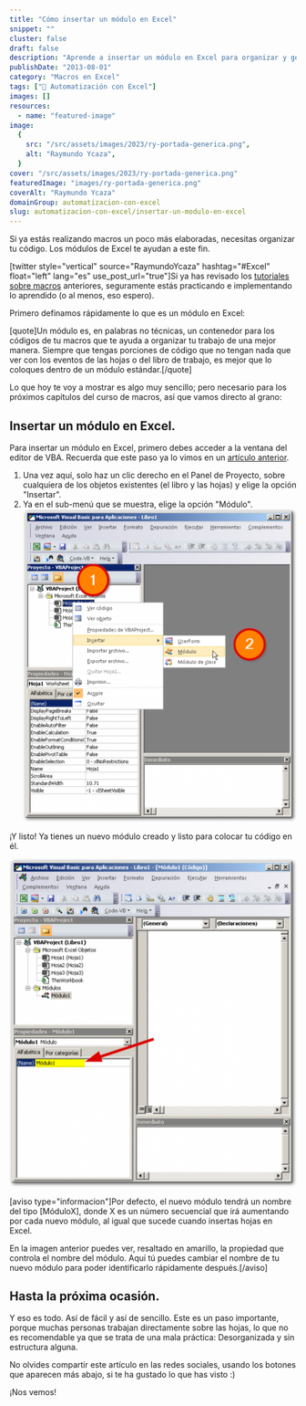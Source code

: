 ```yaml
---
title: "Cómo insertar un módulo en Excel"
snippet: ""
cluster: false
draft: false
description: "Aprende a insertar un módulo en Excel para organizar y gestionar tu código VBA de manera efectiva."
publishDate: "2013-08-01"
category: "Macros en Excel"
tags: ["🤖 Automatización con Excel"]
images: []
resources:
  - name: "featured-image"
image:
  {
    src: "/src/assets/images/2023/ry-portada-generica.png",
    alt: "Raymundo Ycaza",
  }
cover: "/src/assets/images/2023/ry-portada-generica.png"
featuredImage: "images/ry-portada-generica.png"
coverAlt: "Raymundo Ycaza"
domainGroup: automatizacion-con-excel
slug: automatizacion-con-excel/insertar-un-modulo-en-excel
---
```


Si ya estás realizando macros un poco más elaboradas, necesitas organizar tu código. Los módulos de Excel te ayudan a este fin.

\[twitter style="vertical" source="RaymundoYcaza" hashtag="#Excel" float="left" lang="es" use_post_url="true"\]Si ya has revisado los [tutoriales sobre macros](http://raymundoycaza.com/macros-de-excel/ "Las macros en Excel") anteriores, seguramente estás practicando e implementando lo aprendido (o al menos, eso espero).

Primero definamos rápidamente lo que es un módulo en Excel:

\[quote\]Un módulo es, en palabras no técnicas, un contenedor para los códigos de tu macros que te ayuda a organizar tu trabajo de una mejor manera. Siempre que tengas porciones de código que no tengan nada que ver con los eventos de las hojas o del libro de trabajo, es mejor que lo coloques dentro de un módulo estándar.\[/quote\]

Lo que hoy te voy a mostrar es algo muy sencillo; pero necesario para los próximos capítulos del curso de macros, así que vamos directo al grano:

## Insertar un módulo en Excel.

Para insertar un módulo en Excel, primero debes acceder a la ventana del editor de VBA. Recuerda que este paso ya lo vimos en un [artículo anterior](http://raymundoycaza.com/escribe-tu-primera-macro-en-excel/ "Escribe tu primera macro").

1. Una vez aquí, solo haz un clic derecho en el Panel de Proyecto, sobre cualquiera de los objetos existentes (el libro y las hojas) y elige la opción "Insertar".
2. Ya en el sub-menú que se muestra, elige la opción "Módulo".[![Ejecutar macro periódicamente](/src/assets/images/2023/20130801-insertar-un-modulo-en-excel-000044-526x600.png)](http://raymundoycaza.com/wp-content/uploads/20130801-insertar-un-modulo-en-excel-000044.png)

¡Y listo! Ya tienes un nuevo módulo creado y listo para colocar tu código en él.

[![Ejecutar macro periódicamente](/src/assets/images/2023/20130801-insertar-un-modulo-en-excel-000045-526x600.png)](http://raymundoycaza.com/wp-content/uploads/20130801-insertar-un-modulo-en-excel-000045.png)

\[aviso type="informacion"\]Por defecto, el nuevo módulo tendrá un nombre del tipo \[MóduloX\], donde X es un número secuencial que irá aumentando por cada nuevo módulo, al igual que sucede cuando insertas hojas en Excel.

En la imagen anterior puedes ver, resaltado en amarillo, la propiedad que controla el nombre del módulo. Aquí tú puedes cambiar el nombre de tu nuevo módulo para poder identificarlo rápidamente después.\[/aviso\]

## Hasta la próxima ocasión.

Y eso es todo. Así de fácil y así de sencillo. Este es un paso importante, porque muchas personas trabajan directamente sobre las hojas, lo que no es recomendable ya que se trata de una mala práctica: Desorganizada y sin estructura alguna.

No olvides compartir este artículo en las redes sociales, usando los botones que aparecen más abajo, si te ha gustado lo que has visto :)

¡Nos vemos!

